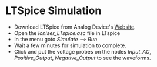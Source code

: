# LTSpice Simulation
- Download LTSpice from Analog Device's [Website](https://www.analog.com/en/design-center/design-tools-and-calculators/ltspice-simulator.html).
- Open the *Ioniser_LTspice.asc* file in LTspice 
- In the menu goto *Simulate --> Run*
- Wait a few minutes for simulation to complete. 
- Click and put the voltage probes on the nodes *Input_AC*, *Positive_Output*, *Negative_Output* to see the waveforms.